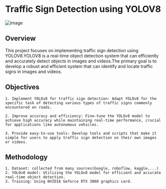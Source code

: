 # Traffic Sign Detection using YOLOV8
![image](https://github.com/songthienll/readmeADY/assets/134296494/a20e90b1-a0fc-4f2c-9962-751501c58877)




## Overview
This project focuses on implementing traffic sign detection using YOLOV8.YOLOV8 is a real-time object detection system that can efficiently and accurately detect objects in images and videos.The primary goal is to develop a robust and efficient system that can identify and locate traffic signs in images and videos.
## Objectives
    1. Implement YOLOv8 for traffic sign detection: Adapt YOLOv8 for the specific task of detecting various types of traffic signs commonly encountered on roads.

    2. Improve accuracy and efficiency: Fine-tune the YOLOv8 model to achieve high accuracy while maintaining real-time performance, crucial for applications like autonomous vehicles.

    3. Provide easy-to-use tools: Develop tools and scripts that make it simple for users to apply traffic sign detection on their own images or videos.
## Methodology
    1. Dataset: collected from many sources(Google, roboflow, kaggle,...)
    2. YOLOv8 model: Utilizing the YOLOv8 model for efficient and accurate real-time object detection.
    3. Training: Using NVIDIA Geforce RTX 3060 graphics card.

